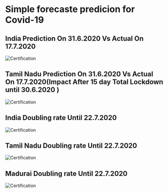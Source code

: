 # Simple forecaste predicion for Covid-19
## India Prediction On 31.6.2020 Vs Actual On 17.7.2020
![Certification](https://github.com/skbhere/Simple-forecast-predicion-for-Covid-19-/blob/master/predict%2017.7.2020/P%20VS%20A%20(17.7.2020)/IND%20Total%20Pred_Vs_Actualpng.png)
## Tamil Nadu Prediction On 31.6.2020 Vs Actual On 17.7.2020(Impact After 15 day Total Lockdown until 30.6.2020 )
![Certification](https://github.com/skbhere/Simple-forecast-predicion-for-Covid-19-/blob/master/predict%2017.7.2020/P%20VS%20A%20(17.7.2020)/TN_Total%20(1).png)
## India Doubling rate Until 22.7.2020
![Certification](https://github.com/skbhere/Simple-forecast-predicion-for-Covid-19-/blob/master/predict%2017.7.2020/India%20Doubling%20Rate.png)
## Tamil Nadu Doubling rate Until 22.7.2020
![Certification](https://github.com/skbhere/Simple-forecast-predicion-for-Covid-19-/blob/master/predict%2017.7.2020/TN%20Doubling%20Rate.png)
## Madurai Doubling rate Until 22.7.2020
![Certification](https://github.com/skbhere/Simple-forecast-predicion-for-Covid-19-/blob/master/predict%2017.7.2020/Madurai%20Urban%20Doubling%20Rate.png)
